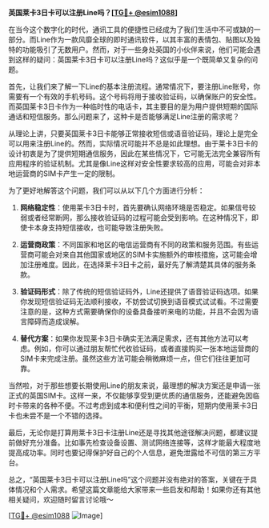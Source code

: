 **英国莱卡3日卡可以注册Line吗？[[TG💪+ @esim1088](https://t.me/s/esim1088)]**

在当今这个数字化的时代，通讯工具的便捷性已经成为了我们生活中不可或缺的一部分。而Line作为一款风靡全球的即时通讯软件，以其丰富的表情包、贴图以及独特的功能吸引了无数用户。然而，对于一些身处英国的小伙伴来说，他们可能会遇到这样的疑问：英国莱卡3日卡可以注册Line吗？这似乎是一个既简单又复杂的问题。

首先，让我们来了解一下Line的基本注册流程。通常情况下，要注册Line账号，你需要有一个有效的手机号码。这个号码将用于接收验证码，以确保账户的安全性。而英国莱卡3日卡作为一种临时性的电话卡，其主要目的是为用户提供短期的国际通话和短信服务。那么问题来了，这种卡是否能够满足Line注册的需求呢？

从理论上讲，只要英国莱卡3日卡能够正常接收短信或语音验证码，理论上是完全可以用来注册Line的。然而，实际情况可能并不总是如此理想。由于莱卡3日卡的设计初衷是为了提供短期通信服务，因此在某些情况下，它可能无法完全兼容所有应用程序的验证机制。尤其是像Line这样对安全性要求较高的应用，可能会对非本地运营商的SIM卡产生一定的限制。

为了更好地解答这个问题，我们可以从以下几个方面进行分析：

1. **网络稳定性**：使用莱卡3日卡时，首先要确认网络环境是否稳定。如果信号较弱或者经常断网，那么接收验证码的过程可能会受到影响。在这种情况下，即使卡本身支持短信接收，也可能导致注册失败。

2. **运营商政策**：不同国家和地区的电信运营商有不同的政策和服务范围。有些运营商可能会对来自其他国家或地区的SIM卡实施额外的审核措施，这可能会增加注册难度。因此，在选择莱卡3日卡之前，最好先了解清楚其具体的服务条款。

3. **验证码形式**：除了传统的短信验证码外，Line还提供了语音验证码选项。如果你发现短信验证码无法顺利接收，不妨尝试切换到语音模式试试看。不过需要注意的是，这种方式需要确保你的设备具备接听来电的功能，并且不会因为语言障碍而造成误解。

4. **替代方案**：如果你发现莱卡3日卡确实无法满足需求，还有其他方法可以考虑。例如，你可以通过朋友帮忙代收验证码，或者直接购买一张本地运营商的SIM卡来完成注册。虽然这些方法可能会稍微麻烦一点，但它们往往更加可靠。

当然啦，对于那些想要长期使用Line的朋友来说，最理想的解决方案还是申请一张正式的英国SIM卡。这样一来，不仅能够享受到更优质的通信服务，还能避免因临时卡带来的各种不便。不过考虑到成本和便利性之间的平衡，短期内使用莱卡3日卡也未尝不是一个不错的选择。

最后，无论你是打算用莱卡3日卡注册Line还是寻找其他途径解决问题，都建议提前做好充分准备。比如事先检查设备设置、测试网络连接等，这样才能最大程度地提高成功率。同时也要记得保护好自己的个人信息，避免泄露给不可信的第三方平台。

总之，“英国莱卡3日卡可以注册Line吗”这个问题并没有绝对的答案，关键在于具体情况和个人需求。希望这篇文章能给大家带来一些启发和帮助！如果你还有其他相关疑问，欢迎随时留言讨论哦～

[[TG💪+ @esim1088](https://t.me/s/esim1088) ![Image](https://i.postimg.cc/4NQfJmqS/Snipaste-2025-05-13-00-14-12.png)]
